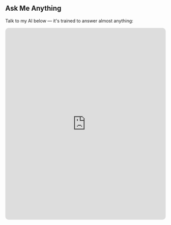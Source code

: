 <section class="ai-chat">
  <h2>Ask Me Anything</h2>
  <p>Talk to my AI below — it's trained to answer almost anything:</p>
  <iframe
    src="https://www.chatbase.co/chatbot-iframe/YOUR_CHATBASE_ID_HERE"
    width="100%"
    style="height: 600px; border: none; border-radius: 10px"
    frameborder="0"
    allow="clipboard-write">
  </iframe>
</section>
